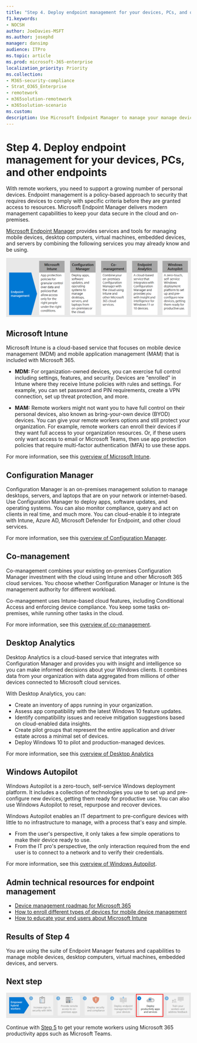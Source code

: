 ```yaml
---
title: "Step 4. Deploy endpoint management for your devices, PCs, and other endpoints"
f1.keywords:
- NOCSH
author: JoeDavies-MSFT
ms.author: josephd
manager: dansimp
audience: ITPro
ms.topic: article
ms.prod: microsoft-365-enterprise
localization_priority: Priority
ms.collection: 
- M365-security-compliance
- Strat_O365_Enterprise
- remotework
- m365solution-remotework
- m365solution-scenario
ms.custom: 
description: Use Microsoft Endpoint Manager to manage your manage devices, PCs, and other endpoints.
---
```


# Step 4. Deploy endpoint management for your devices, PCs, and other endpoints

With remote workers, you need to support a growing number of personal devices. Endpoint management is a policy-based approach to security that requires devices to comply with specific criteria before they are granted access to resources. Microsoft Endpoint Manager delivers modern management capabilities to keep your data secure in the cloud and on-premises. 

[Microsoft Endpoint Manager](/mem/endpoint-manager-overview) provides services and tools for managing mobile devices, desktop computers, virtual machines, embedded devices, and servers by combining the following services you may already know and be using.

![The components of endpoint management for Microsoft 365](../media/empower-people-to-work-remotely/endpoint-managment-step-grid.png)

## Microsoft Intune

Microsoft Intune is a cloud-based service that focuses on mobile device management (MDM) and mobile application management (MAM) that is included with Microsoft 365. 

- **MDM:** For organization-owned devices, you can exercise full control including settings, features, and security. Devices are "enrolled" in Intune where they receive Intune policies with rules and settings. For example, you can set password and PIN requirements, create a VPN connection, set up threat protection, and more.

- **MAM:** Remote workers might not want you to have full control on their personal devices, also known as bring-your-own device (BYOD) devices. You can give your remote workers options and still protect your organization. For example, remote workers can enroll their devices if they want full access to your organization resources. Or, if these users only want access to email or Microsoft Teams, then use app protection policies that require multi-factor authentication (MFA) to use these apps.

For more information, see this [overview of Microsoft Intune](/intune/fundamentals/what-is-intune).

## Configuration Manager

Configuration Manager is an on-premises management solution to manage desktops, servers, and laptops that are on your network or internet-based. Use Configuration Manager to deploy apps, software updates, and operating systems. You can also monitor compliance, query and act on clients in real time, and much more. You can cloud-enable it to integrate with Intune, Azure AD, Microsoft Defender for Endpoint, and other cloud services. 

For more information, see this [overview of Configuration Manager](/mem/configmgr/core/understand/introduction).

## Co-management

Co-management combines your existing on-premises Configuration Manager investment with the cloud using Intune and other Microsoft 365 cloud services. You choose whether Configuration Manager or Intune is the management authority for different workload. 

Co-management uses Intune-based cloud features, including Conditional Access and enforcing device compliance. You keep some tasks on-premises, while running other tasks in the cloud.

For more information, see this [overview of co-management](/mem/configmgr/comanage/overview).

## Desktop Analytics

Desktop Analytics is a cloud-based service that integrates with Configuration Manager and provides you with insight and intelligence so you can make informed decisions about your Windows clients. It combines data from your organization with data aggregated from millions of other devices connected to Microsoft cloud services. 

With Desktop Analytics, you can:

- Create an inventory of apps running in your organization.
- Assess app compatibility with the latest Windows 10 feature updates.
- Identify compatibility issues and receive mitigation suggestions based on cloud-enabled data insights.
- Create pilot groups that represent the entire application and driver estate across a minimal set of devices.
- Deploy Windows 10 to pilot and production-managed devices.

For more information, see this [overview of Desktop Analytics](/mem/configmgr/desktop-analytics/overview)

## Windows Autopilot

Windows Autopilot is a zero-touch, self-service Windows deployment platform. It includes a collection of technologies you use to set up and pre-configure new devices, getting them ready for productive use. You can also use Windows Autopilot to reset, repurpose and recover devices. 

Windows Autopilot enables an IT department to pre-configure devices with little to no infrastructure to manage, with a process that's easy and simple. 

- From the user's perspective, it only takes a few simple operations to make their device ready to use. 
- From the IT pro's perspective, the only interaction required from the end user is to connect to a network and to verify their credentials.

For more information, see this [overview of Windows Autopilot](/windows/deployment/windows-autopilot/windows-autopilot).

## Admin technical resources for endpoint management

- [Device management roadmap for Microsoft 365](../enterprise/device-management-roadmap-microsoft-365.md)
- [How to enroll different types of devices for mobile device management](/mem/intune/enrollment/device-enrollment)
- [How to educate your end users about Microsoft Intune](/mem/intune/fundamentals/end-user-educate)
 
## Results of Step 4

You are using the suite of Endpoint Manager features and capabilities to manage mobile devices, desktop computers, virtual machines, embedded devices, and servers.

## Next step

[![Step 5: Deploy remote worker productivity apps and services](../media/empower-people-to-work-remotely/remote-workers-step-grid-5.png)](empower-people-to-work-remotely-teams-productivity-apps.md)

Continue with [Step 5](empower-people-to-work-remotely-teams-productivity-apps.md) to get your remote workers using Microsoft 365 productivity apps such as Microsoft Teams.